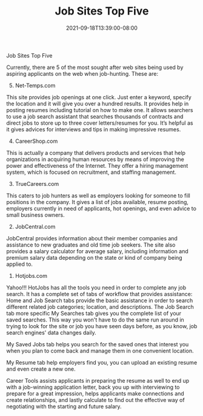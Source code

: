 ﻿---
title: "Job Sites Top Five"
date: 2021-09-18T13:39:00-08:00
description: "Job Search Tips for Web Success"
featured_image: "/images/Job Search.jpg"
tags: ["Job Search"]
---

Job Sites Top Five

Currently, there are 5 of the most sought after web sites being used by aspiring applicants on the web when job-hunting.  These are:

5) Net-Temps.com

This site provides job openings at one click.  Just enter a keyword, specify the location and it will give you over a hundred results.  It provides help in posting resumes including tutorial on how to make one.  It allows searchers to use a job search assistant that searches thousands of contracts and direct jobs to store up to three cover letters/resumes for you.  It’s helpful as it gives advices for interviews and tips in making impressive resumes.

4)  CareerShop.com

This is actually a company that delivers products and services that help organizations in acquiring human resources by means of improving the power and effectiveness of the Internet.  They offer a hiring management system, which is focused on recruitment, and staffing management.

3)  TrueCareers.com

This caters to job hunters as well as employers looking for someone to fill positions in the company.  It gives a list of jobs available, resume posting, employers currently in need of applicants, hot openings, and even advice to small business owners. 

2)  JobCentral.com

JobCentral provides information about their member companies and assistance to new graduates and old time job seekers.  The site also provides a salary calculator for average salary, including information and premium salary data depending on the state or kind of company being applied to.

1)  Hotjobs.com

Yahoo!!!  HotJobs has all the tools you need in order to complete any job search.  It has a complete set of tabs of workflow that provides assistance:  Home and Job Search tabs provide the basic assistance in order to search different related job categories; location, and descriptions.  The Job Search tab more specific My Searches tab gives you the complete list of your saved searches.  This way you won't have to do the same run around in trying to look for the site or job you have seen days before, as you know, job search engines' data changes daily.

My Saved Jobs tab helps you search for the saved ones that interest you when you plan to come back and manage them in one convenient location.

My Resume tab help employers find you, you can upload an existing resume and even create a new one. 

Career Tools assists applicants in preparing the resume as well to end up with a job-winning application letter, back you up with interviewing to prepare for a great impression, helps applicants make connections and create relationships, and lastly calculate to find out the effective way of negotiating with the starting and future salary.

